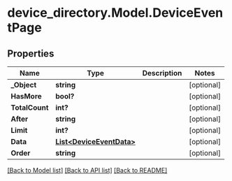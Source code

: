 # device_directory.Model.DeviceEventPage
## Properties

Name | Type | Description | Notes
------------ | ------------- | ------------- | -------------
**_Object** | **string** |  | [optional] 
**HasMore** | **bool?** |  | [optional] 
**TotalCount** | **int?** |  | [optional] 
**After** | **string** |  | [optional] 
**Limit** | **int?** |  | [optional] 
**Data** | [**List&lt;DeviceEventData&gt;**](DeviceEventData.md) |  | [optional] 
**Order** | **string** |  | [optional] 

[[Back to Model list]](../README.md#documentation-for-models) [[Back to API list]](../README.md#documentation-for-api-endpoints) [[Back to README]](../README.md)

